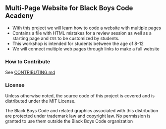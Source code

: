 ## Multi-Page Website for Black Boys Code Acadeny

- With this project we will learn how to code a website with multiple pages
- Contains a file with HTML mistakes for a review session as well as a starting page and `CSS` to be customized by students.
- This workshop is intended for students between the age of 8-12
- We will connect multiple web pages through links to make a full website

### How to Contribute
See [CONTRIBUTING.md](CONTRIBUTING.md)

### License
Unless otherwise noted, the source code of this project is covered and is distributed under the MIT License.

The Black Boys Code and related graphics associated with this distribution are protected under trademark law and copyright law. No permission is granted to use them outside the Black Boys Code organization
